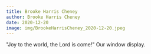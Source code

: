 ```yaml
---
title: Brooke Harris Cheney
author: Brooke Harris Cheney
date: 2020-12-20
image: img/BrookeHarrisCheney_2020-12-20.jpeg
---
```

"Joy to the world, the Lord is come!" 
Our window display.
